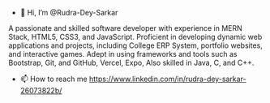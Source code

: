 - 👋 Hi, I’m @Rudra-Dey-Sarkar

A passionate and skilled software developer with experience in MERN Stack, HTML5, CSS3, and JavaScript. Proficient in developing dynamic web applications and projects, including College ERP System, portfolio websites, and interactive games. Adept in using frameworks and tools such as Bootstrap, Git, and GitHub, Vercel, Expo, Also skilled in Java, C, and C++.
- 📫 How to reach me https://www.linkedin.com/in/rudra-dey-sarkar-26073822b/

<!---
Rudra-Dey-Sarkar/Rudra-Dey-Sarkar is a ✨ special ✨ repository because its `README.md` (this file) appears on your GitHub profile.
You can click the Preview link to take a look at your changes.
--->
